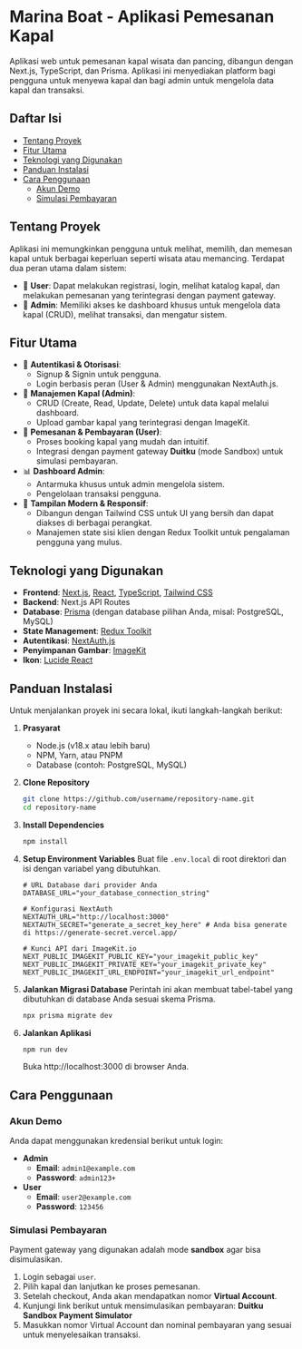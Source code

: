 # Marina Boat - Aplikasi Pemesanan Kapal



Aplikasi web untuk pemesanan kapal wisata dan pancing, dibangun dengan Next.js, TypeScript, dan Prisma. Aplikasi ini menyediakan platform bagi pengguna untuk menyewa kapal dan bagi admin untuk mengelola data kapal dan transaksi.

## Daftar Isi

- [Tentang Proyek](#tentang-proyek)
- [Fitur Utama](#fitur-utama)
- [Teknologi yang Digunakan](#teknologi-yang-digunakan)
- [Panduan Instalasi](#panduan-instalasi)
- [Cara Penggunaan](#cara-penggunaan)
  - [Akun Demo](#akun-demo)
  - [Simulasi Pembayaran](#simulasi-pembayaran)

## Tentang Proyek

Aplikasi ini memungkinkan pengguna untuk melihat, memilih, dan memesan kapal untuk berbagai keperluan seperti wisata atau memancing. Terdapat dua peran utama dalam sistem:

-   👤 **User**: Dapat melakukan registrasi, login, melihat katalog kapal, dan melakukan pemesanan yang terintegrasi dengan payment gateway.
-   👑 **Admin**: Memiliki akses ke dashboard khusus untuk mengelola data kapal (CRUD), melihat transaksi, dan mengatur sistem.

## Fitur Utama

-   🔐 **Autentikasi & Otorisasi**:
    -   Signup & Signin untuk pengguna.
    -   Login berbasis peran (User & Admin) menggunakan NextAuth.js.
-   🚤 **Manajemen Kapal (Admin)**:
    -   CRUD (Create, Read, Update, Delete) untuk data kapal melalui dashboard.
    -   Upload gambar kapal yang terintegrasi dengan ImageKit.
-   🛒 **Pemesanan & Pembayaran (User)**:
    -   Proses booking kapal yang mudah dan intuitif.
    -   Integrasi dengan payment gateway **Duitku** (mode Sandbox) untuk simulasi pembayaran.
-   📊 **Dashboard Admin**:
    -   Antarmuka khusus untuk admin mengelola sistem.
    -   Pengelolaan transaksi pengguna.
-   🚀 **Tampilan Modern & Responsif**:
    -   Dibangun dengan Tailwind CSS untuk UI yang bersih dan dapat diakses di berbagai perangkat.
    -   Manajemen state sisi klien dengan Redux Toolkit untuk pengalaman pengguna yang mulus.

## Teknologi yang Digunakan

-   **Frontend**: [Next.js](https://nextjs.org/), [React](https://reactjs.org/), [TypeScript](https://www.typescriptlang.org/), [Tailwind CSS](https://tailwindcss.com/)
-   **Backend**: Next.js API Routes
-   **Database**: [Prisma](https://www.prisma.io/) (dengan database pilihan Anda, misal: PostgreSQL, MySQL)
-   **State Management**: [Redux Toolkit](https://redux-toolkit.js.org/)
-   **Autentikasi**: [NextAuth.js](https://next-auth.js.org/)
-   **Penyimpanan Gambar**: [ImageKit](https://imagekit.io/)
-   **Ikon**: [Lucide React](https://lucide.dev/)

## Panduan Instalasi

Untuk menjalankan proyek ini secara lokal, ikuti langkah-langkah berikut:

1.  **Prasyarat**
    -   Node.js (v18.x atau lebih baru)
    -   NPM, Yarn, atau PNPM
    -   Database (contoh: PostgreSQL, MySQL)

2.  **Clone Repository**
    ```bash
    git clone https://github.com/username/repository-name.git
    cd repository-name
    ```

3.  **Install Dependencies**
    ```bash
    npm install
    ```

4.  **Setup Environment Variables**
    Buat file `.env.local` di root direktori dan isi dengan variabel yang dibutuhkan.
    ```env
    # URL Database dari provider Anda
    DATABASE_URL="your_database_connection_string"

    # Konfigurasi NextAuth
    NEXTAUTH_URL="http://localhost:3000"
    NEXTAUTH_SECRET="generate_a_secret_key_here" # Anda bisa generate di https://generate-secret.vercel.app/

    # Kunci API dari ImageKit.io
    NEXT_PUBLIC_IMAGEKIT_PUBLIC_KEY="your_imagekit_public_key"
    NEXT_PUBLIC_IMAGEKIT_PRIVATE_KEY="your_imagekit_private_key"
    NEXT_PUBLIC_IMAGEKIT_URL_ENDPOINT="your_imagekit_url_endpoint"
    ```

5.  **Jalankan Migrasi Database**
    Perintah ini akan membuat tabel-tabel yang dibutuhkan di database Anda sesuai skema Prisma.
    ```bash
    npx prisma migrate dev
    ```

6.  **Jalankan Aplikasi**
    ```bash
    npm run dev
    ```
    Buka http://localhost:3000 di browser Anda.

## Cara Penggunaan

### Akun Demo

Anda dapat menggunakan kredensial berikut untuk login:

-   **Admin**
    -   **Email**: `admin1@example.com`
    -   **Password**: `admin123+`
-   **User**
    -   **Email**: `user2@example.com`
    -   **Password**: `123456`

### Simulasi Pembayaran

Payment gateway yang digunakan adalah mode **sandbox** agar bisa disimulasikan.

1.  Login sebagai `user`.
2.  Pilih kapal dan lanjutkan ke proses pemesanan.
3.  Setelah checkout, Anda akan mendapatkan nomor **Virtual Account**.
4.  Kunjungi link berikut untuk mensimulasikan pembayaran:
    **Duitku Sandbox Payment Simulator**
5.  Masukkan nomor Virtual Account dan nominal pembayaran yang sesuai untuk menyelesaikan transaksi.
